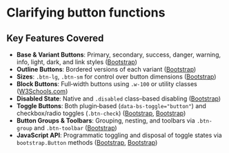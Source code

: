 # **Clarifying button functions**

## Key Features Covered

* **Base & Variant Buttons**: Primary, secondary, success, danger, warning, info, light, dark, and link styles ([Bootstrap][1])
* **Outline Buttons**: Bordered versions of each variant ([Bootstrap][2])
* **Sizes**: `.btn-lg`, `.btn-sm` for control over button dimensions ([Bootstrap][2])
* **Block Buttons**: Full‑width buttons using `.w-100` or utility classes ([W3Schools.com][3])
* **Disabled State**: Native and `.disabled` class–based disabling ([Bootstrap][1])
* **Toggle Buttons**: Both plugin‑based (`data-bs-toggle="button"`) and checkbox/radio toggles (`.btn-check`) ([Bootstrap][1], [Bootstrap][4])
* **Button Groups & Toolbars**: Grouping, nesting, and toolbars via `.btn-group` and `.btn-toolbar` ([Bootstrap][5])
* **JavaScript API**: Programmatic toggling and disposal of toggle states via `bootstrap.Button` methods ([Bootstrap][1], [Bootstrap][2])

[1]: https://getbootstrap.com/docs/5.3/components/buttons/?utm_source=chatgpt.com "Buttons · Bootstrap v5.3"
[2]: https://getbootstrap.com/docs/5.0/components/buttons/?utm_source=chatgpt.com "Buttons · Bootstrap v5.0"
[3]: https://www.w3schools.com/bootstrap5/bootstrap_buttons.php?utm_source=chatgpt.com "Bootstrap 5 Buttons - W3Schools"
[4]: https://getbootstrap.com/docs/5.0/forms/checks-radios/?utm_source=chatgpt.com "Checks and radios · Bootstrap v5.0"
[5]: https://getbootstrap.com/docs/5.0/components/button-group/?utm_source=chatgpt.com "Button group · Bootstrap v5.0"
